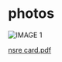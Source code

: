 # photos
![IMAGE 1](https://github.com/mahaboobmabu/photos/assets/99074900/c44a894d-1cf6-4110-946e-d92a4bc42f82)

[nsre card.pdf](https://github.com/mahaboobmabu/photos/files/14071984/nsre.card.pdf)
